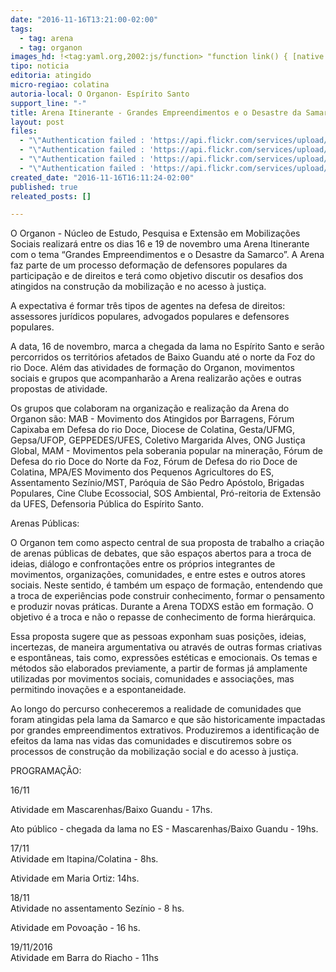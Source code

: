 ```yaml
---
date: "2016-11-16T13:21:00-02:00"
tags:
  - tag: arena
  - tag: organon
images_hd: !<tag:yaml.org,2002:js/function> "function link() { [native code] }"
tipo: noticia
editoria: atingido
micro-regiao: colatina
autoria-local: O Organon- Espírito Santo
support_line: "-"
title: Arena Itinerante - Grandes Empreendimentos e o Desastre da Samarco
layout: post
files:
  - "\"Authentication failed : 'https://api.flickr.com/services/upload/' - Filetype was not recognised\""
  - "\"Authentication failed : 'https://api.flickr.com/services/upload/' - Filetype was not recognised\""
  - "\"Authentication failed : 'https://api.flickr.com/services/upload/' - Filetype was not recognised\""
  - "\"Authentication failed : 'https://api.flickr.com/services/upload/' - Filetype was not recognised\""
created_date: "2016-11-16T16:11:24-02:00"
published: true
releated_posts: []

---
```

<p>O Organon - N&uacute;cleo de Estudo, Pesquisa e Extens&atilde;o em Mobiliza&ccedil;&otilde;es Sociais realizar&aacute; entre os dias 16 e 19 de novembro uma Arena Itinerante com o tema &ldquo;Grandes Empreendimentos e o Desastre da Samarco&rdquo;. A Arena faz parte de um processo deforma&ccedil;&atilde;o de defensores populares da participa&ccedil;&atilde;o e de direitos e ter&aacute; como objetivo discutir os desafios dos atingidos na constru&ccedil;&atilde;o da mobiliza&ccedil;&atilde;o e no acesso &agrave; justi&ccedil;a.</p>

<p>A expectativa &eacute; formar tr&ecirc;s tipos de agentes na defesa de direitos: assessores jur&iacute;dicos populares, advogados populares e defensores populares.</p>

<p>A data, 16 de novembro, marca a chegada da lama no Esp&iacute;rito Santo e ser&atilde;o percorridos os territ&oacute;rios afetados de Baixo Guandu at&eacute; o norte da Foz do rio Doce. Al&eacute;m das atividades de forma&ccedil;&atilde;o do Organon, movimentos sociais e grupos que acompanhar&atilde;o a Arena realizar&atilde;o a&ccedil;&otilde;es e outras propostas de atividade.</p>

<p>Os grupos que colaboram na organiza&ccedil;&atilde;o e realiza&ccedil;&atilde;o da Arena do Organon s&atilde;o: MAB - Movimento dos Atingidos por Barragens, F&oacute;rum Capixaba em Defesa do rio Doce, Diocese de Colatina, Gesta/UFMG, Gepsa/UFOP, GEPPEDES/UFES, Coletivo Margarida Alves, ONG Justi&ccedil;a Global, MAM - Movimentos pela soberania popular na minera&ccedil;&atilde;o, F&oacute;rum de Defesa do rio Doce do Norte da Foz, F&oacute;rum de Defesa do rio Doce de Colatina, MPA/ES Movimento dos Pequenos Agricultores do ES, Assentamento Sez&iacute;nio/MST, Par&oacute;quia de S&atilde;o Pedro Ap&oacute;stolo, Brigadas Populares, Cine Clube Ecossocial, SOS Ambiental, Pr&oacute;-reitoria de Extens&atilde;o da UFES, Defensoria P&uacute;blica do Esp&iacute;rito Santo.</p>

<p>Arenas P&uacute;blicas:</p>

<p>O Organon tem como aspecto central de sua proposta de trabalho a cria&ccedil;&atilde;o de arenas p&uacute;blicas de debates, que s&atilde;o espa&ccedil;os abertos para a troca de ideias, di&aacute;logo e confronta&ccedil;&otilde;es entre os pr&oacute;prios integrantes de movimentos, organiza&ccedil;&otilde;es, comunidades, e entre estes e outros atores sociais. Neste sentido, &eacute; tamb&eacute;m um espa&ccedil;o de forma&ccedil;&atilde;o, entendendo que a troca de experi&ecirc;ncias pode construir conhecimento, formar o pensamento e produzir novas pr&aacute;ticas. Durante a Arena TODXS est&atilde;o em forma&ccedil;&atilde;o. O objetivo &eacute; a troca e n&atilde;o o repasse de conhecimento de forma hier&aacute;rquica.</p>

<p>Essa proposta sugere que as pessoas exponham suas posi&ccedil;&otilde;es, ideias, incertezas, de maneira argumentativa ou atrav&eacute;s de outras formas criativas e espont&acirc;neas, tais como, express&otilde;es est&eacute;ticas e emocionais. Os temas e m&eacute;todos s&atilde;o elaborados previamente, a partir de formas j&aacute; amplamente utilizadas por movimentos sociais, comunidades e associa&ccedil;&otilde;es, mas permitindo inova&ccedil;&otilde;es e a espontaneidade.</p>

<p>Ao longo do percurso conheceremos a realidade de comunidades que foram atingidas pela lama da Samarco e que s&atilde;o historicamente impactadas por grandes empreendimentos extrativos. Produziremos a identifica&ccedil;&atilde;o de efeitos da lama nas vidas das comunidades e discutiremos sobre os processos de constru&ccedil;&atilde;o da mobiliza&ccedil;&atilde;o social e do acesso &agrave; justi&ccedil;a.</p>

<p>PROGRAMA&Ccedil;&Atilde;O:</p>

<p>16/11</p>

<p>Atividade em Mascarenhas/Baixo Guandu - 17hs.</p>

<p>Ato p&uacute;blico - chegada da lama no ES - Mascarenhas/Baixo Guandu - 19hs.</p>

<p>17/11<br />
Atividade em Itapina/Colatina - 8hs.</p>

<p>Atividade em Maria Ortiz: 14hs.</p>

<p>18/11<br />
Atividade no assentamento Sez&iacute;nio - 8 hs.</p>

<p>Atividade em Povoa&ccedil;&atilde;o - 16 hs.</p>

<p>19/11/2016<br />
Atividade em Barra do Riacho - 11hs</p>
